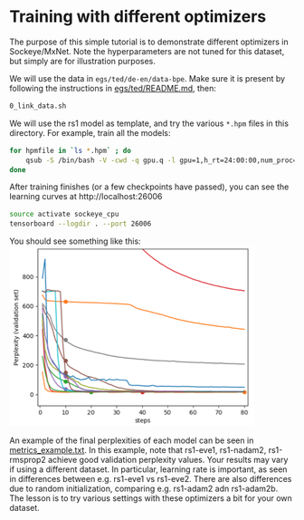 # Training with different optimizers

The purpose of this simple tutorial is to demonstrate different optimizers in Sockeye/MxNet. Note the hyperparameters are not tuned for this dataset, but simply are for illustration purposes. 

We will use the data in `egs/ted/de-en/data-bpe`. Make sure it is present by following the instructions in [egs/ted/README.md](../ted/README.md), then: 

```bash
0_link_data.sh
```

We will use the rs1 model as template, and try the various `*.hpm` files in this directory. For example, train all the models:

```bash
for hpmfile in `ls *.hpm` ; do
    qsub -S /bin/bash -V -cwd -q gpu.q -l gpu=1,h_rt=24:00:00,num_proc=2,mem_free=20G -j y path/to/sockeye-recipes/scripts/train.sh -p $hpmfile -e sockeye_gpu ; 
done
```

After training finishes (or a few checkpoints have passed), you can see the learning curves at http://localhost:26006

```bash
source activate sockeye_cpu
tensorboard --logdir . --port 26006
```

You should see something like this:
![tensorboard output](tensorboard_example.png)

An example of the final perplexities of each model can be seen in [metrics_example.txt](metrics_example.txt). In this example, note that rs1-eve1, rs1-nadam2, rs1-rmsprop2 achieve good validation perplexity values. Your results may vary if using a different dataset. In particular, learning rate is important, as seen in differences between e.g. rs1-eve1 vs rs1-eve2. There are also differences due to random initialization, comparing e.g. rs1-adam2 adn rs1-adam2b. The lesson is to try various settings with these optimizers a bit for your own dataset. 


